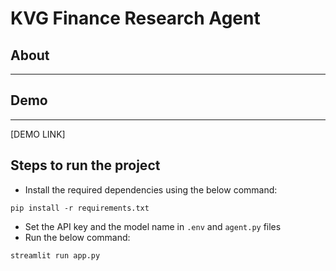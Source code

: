 <h1>KVG Finance Research Agent</h1>

## About
---


## Demo
---
[DEMO LINK]

## Steps to run the project
- Install the required dependencies using the below command:
```
pip install -r requirements.txt
```

- Set the API key and the model name in ```.env``` and ```agent.py``` files
- Run the below command:
```
streamlit run app.py
```